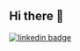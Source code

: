 ## Hi there 👋

<a href='https://www.linkedin/in/russell-gooday-1b890a69/'><img alt='linkedin badge' src='https://img.shields.io/badge/LinkedIn-0077B5?style=for-the-badge&logo=linkedin&logoColor=white'></a>
